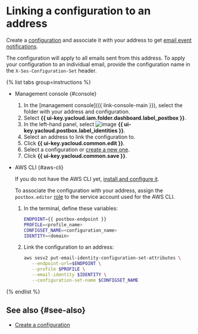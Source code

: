 # Linking a configuration to an address

Create a [configuration](../concepts/glossary.md#configuration) and associate it with your address to get [email event notifications](../concepts/notification.md).

The configuration will apply to all emails sent from this address. To apply your configuration to an individual email, provide the configuration name in the `X-Ses-Configuration-Set` header.

{% list tabs group=instructions %}

- Management console {#console}

    1. In the [management console]({{ link-console-main }}), select the folder with your address and configuration.
    1. Select **{{ ui-key.yacloud.iam.folder.dashboard.label_postbox }}**.
    1. In the left-hand panel, select ![image](../../_assets/console-icons/at.svg) **{{ ui-key.yacloud.postbox.label_identities }}**.
    1. Select an address to link the configuration to.
    1. Click **{{ ui-key.yacloud.common.edit }}**.
    1. Select a configuration or [create a new one](create-configuration.md).
    1. Click **{{ ui-key.yacloud.common.save }}**.

- AWS CLI {#aws-cli}

    If you do not have the AWS CLI yet, [install and configure it](../tools/aws-cli.md).

    To associate the configuration with your address, assign the `postbox.editor` [role](../security/index.md#postbox-editor) to the service account used for the AWS CLI.

    1. In the terminal, define these variables:

        ```bash
        ENDPOINT={{ postbox-endpoint }}
        PROFILE=<profile_name>
        CONFIGSET_NAME=<configuration_name>
        IDENTITY=<domain>
        ```

    1. Link the configuration to an address:

        ```bash
        aws sesv2 put-email-identity-configuration-set-attributes \
           --endpoint-url=$ENDPOINT \
           --profile $PROFILE \
           --email-identity $IDENTITY \
           --configuration-set-name $CONFIGSET_NAME
        ```

{% endlist %}

## See also {#see-also}

* [Create a configuration](create-configuration.md)
